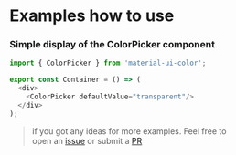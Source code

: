 # Examples how to use

### Simple display of the ColorPicker component
```javascript
import { ColorPicker } from 'material-ui-color';

export const Container = () => (
  <div>
    <ColorPicker defaultValue="transparent"/>
  </div>
);
```
> if you got any ideas for more examples.
> Feel free to  
> open an [issue](https://github.com/mikbry/material-ui-color/issues/new/choose)
> or submit a [PR](https://github.com/mikbry/material-ui-color/compare)